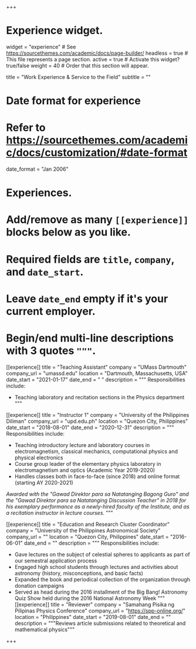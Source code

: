 +++
# Experience widget.
widget = "experience"  # See https://sourcethemes.com/academic/docs/page-builder/
headless = true  # This file represents a page section.
active = true  # Activate this widget? true/false
weight = 40  # Order that this section will appear.

title = "Work Experience & Service to the Field"
subtitle = ""

# Date format for experience
#   Refer to https://sourcethemes.com/academic/docs/customization/#date-format
date_format = "Jan 2006"

# Experiences.
#   Add/remove as many `[[experience]]` blocks below as you like.
#   Required fields are `title`, `company`, and `date_start`.
#   Leave `date_end` empty if it's your current employer.
#   Begin/end multi-line descriptions with 3 quotes `"""`.
[[experience]]
  title = "Teaching Assistant"
  company = "UMass Dartmouth"
  company_url = "umassd.edu"
  location = "Dartmouth, Massachusetts, USA"
  date_start = "2021-01-17"
  date_end  = " "
  description = """
  Responsibilities include:
  
  * Teaching laboratory and recitation sections in the Physics department
  """
  
[[experience]]
  title = "Instructor 1"
  company = "University of the Philippines Diliman"
  company_url = "upd.edu.ph"
  location = "Quezon City, Philippines"
  date_start = "2018-08-01"
  date_end = "2020-12-31"
  description = """
  Responsibilities include:
  
  * Teaching introductory lecture and laboratory courses in electromagnetism, classical mechanics, computational physics and physical electronics
  * Course group leader of the elementary physics laboratory in electromagnetism and optics (Academic Year 2019-2020)
  * Handles classes both in face-to-face (since 2018) and online format (starting AY 2020-2021)
 
 
  _Awarded with the "Gawad Direktor para sa Natatanging Bagong Guro" and the "Gawad Direktor para sa Natatanging Discussion Teacher" in 2018 for his exemplary performance as a newly-hired faculty of the Institute, and as a recitation instructor in lecture courses._
  """

[[experience]]
  title = "Education and Research Cluster Coordinator"
  company = "University of the Philippines Astronomical Society"
  company_url = ""
  location = "Quezon City, Philippines"
  date_start = "2016-06-01"
  date_end = ""
  description = """
  Responsibilities include:
  
  * Gave lectures on the subject of celestial spheres to applicants as part of our semestral application process
  * Engaged high school students through lectures and activities about astronomy (history, misconceptions, and basic facts)
  * Expanded the book and periodical collection of the organization through donation campaigns
  * Served as head during the 2016 installment of the Big Bang! Astronomy Quiz Show held during the 2016 National Astronomy Week
  """
[[experience]]
  title = "Reviewer"
  company = "Samahang Pisika ng Pilipinas Physics Conference"
  company_url = "https://spp-online.org/"
  location = "Philippines"
  date_start = "2019-08-01"
  date_end = ""
  description = """Reviews article submissions related to theoretical and mathematical physics"""

+++


